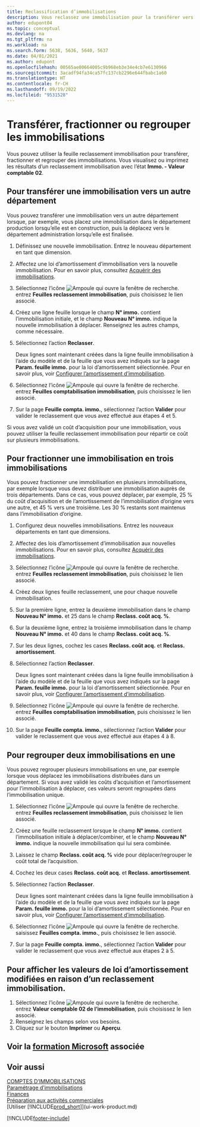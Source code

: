 ```yaml
---
title: Reclassification d’immobilisations
description: Vous reclassez une immobilisation pour la transférer vers un autre service, la fractionner, ou la combiner avec d’autres immobilisations.
author: edupont04
ms.topic: conceptual
ms.devlang: na
ms.tgt_pltfrm: na
ms.workload: na
ms.search.form: 5638, 5636, 5640, 5637
ms.date: 04/01/2021
ms.author: edupont
ms.openlocfilehash: 00565ae00664005c9b968eb3e34e4cb7e6130966
ms.sourcegitcommit: 3acadf94fa34ca57fc137cb2296e644fbabc1a60
ms.translationtype: HT
ms.contentlocale: fr-CH
ms.lasthandoff: 09/19/2022
ms.locfileid: "9531528"
---
```

# <a name="transfer-split-or-combine-fixed-assets"></a>Transférer, fractionner ou regrouper les immobilisations

Vous pouvez utiliser la feuille reclassement immobilisation pour transférer, fractionner et regrouper des immobilisations. Vous visualisez ou imprimez les résultats d’un reclassement immobilisation avec l’état **Immo. - Valeur comptable 02**.

## <a name="to-transfer-a-fixed-asset-to-a-different-department"></a>Pour transférer une immobilisation vers un autre département

Vous pouvez transférer une immobilisation vers un autre département lorsque, par exemple, vous placez une immobilisation dans le département production lorsqu’elle est en construction, puis la déplacez vers le département administration lorsqu’elle est finalisée.  

1. Définissez une nouvelle immobilisation. Entrez le nouveau département en tant que dimension.  
2. Affectez une loi d’amortissement d’immobilisation vers la nouvelle immobilisation. Pour en savoir plus, consultez [Acquérir des immobilisations](fa-how-acquire.md).
3. Sélectionnez l’icône ![Ampoule qui ouvre la fenêtre de recherche.](media/ui-search/search_small.png "Dites-moi ce que vous voulez faire") entrez **Feuilles reclassement immobilisation**, puis choisissez le lien associé.
4. Créez une ligne feuille lorsque le champ **N° immo.** contient l’immobilisation initiale, et le champ **Nouveau N° immo.** indique la nouvelle immobilisation à déplacer. Renseignez les autres champs, comme nécessaire.  
5. Sélectionnez l’action **Reclasser**.

    Deux lignes sont maintenant créées dans la ligne feuille immobilisation à l’aide du modèle et de la feuille que vous avez indiqués sur la page **Param. feuille immo.** pour la loi d’amortissement sélectionnée. Pour en savoir plus, voir [Configurer l’amortissement d’immobilisation](fa-how-setup-depreciation.md).
6. Sélectionnez l’icône ![Ampoule qui ouvre la fenêtre de recherche.](media/ui-search/search_small.png "Dites-moi ce que vous voulez faire") entrez **Feuilles comptabilisation immobilisation**, puis choisissez le lien associé.    
7. Sur la page **Feuille compta. immo.**, sélectionnez l’action **Valider** pour valider le reclassement que vous avez effectué aux étapes 4 et 5.

Si vous avez validé un coût d’acquisition pour une immobilisation, vous pouvez utiliser la feuille reclassement immobilisation pour répartir ce coût sur plusieurs immobilisations.  

## <a name="to-split-a-fixed-asset-into-three-fixed-assets"></a>Pour fractionner une immobilisation en trois immobilisations
Vous pouvez fractionner une immobilisation en plusieurs immobilisations, par exemple lorsque vous devez distribuer une immobilisation auprès de trois départements. Dans ce cas, vous pouvez déplacer, par exemple, 25 % du coût d’acquisition et de l’amortissement de l’immobilisation d’origine vers une autre, et 45 % vers une troisième. Les 30 % restants sont maintenus dans l’immobilisation d’origine.

1. Configurez deux nouvelles immobilisations. Entrez les nouveaux départements en tant que dimensions.  
2. Affectez des lois d’amortissement d’immobilisation aux nouvelles immobilisations. Pour en savoir plus, consultez [Acquérir des immobilisations](fa-how-acquire.md).
3. Sélectionnez l’icône ![Ampoule qui ouvre la fenêtre de recherche.](media/ui-search/search_small.png "Dites-moi ce que vous voulez faire") entrez **Feuilles reclassement immobilisation**, puis choisissez le lien associé.
4. Créez deux lignes feuille reclassement, une pour chaque nouvelle immobilisation.
5. Sur la première ligne, entrez la deuxième immobilisation dans le champ **Nouveau N° immo.** et 25 dans le champ **Reclass. coût acq. %**.
6. Sur la deuxième ligne, entrez la troisième immobilisation dans le champ **Nouveau N° immo.** et 40 dans le champ **Reclass. coût acq. %**.
7. Sur les deux lignes, cochez les cases **Reclass. coût acq.** et **Reclass. amortissement**.  
8. Sélectionnez l’action **Reclasser**.  

    Deux lignes sont maintenant créées dans la ligne feuille immobilisation à l’aide du modèle et de la feuille que vous avez indiqués sur la page **Param. feuille immo.** pour la loi d’amortissement sélectionnée. Pour en savoir plus, voir [Configurer l’amortissement d’immobilisation](fa-how-setup-depreciation.md).    
9. Sélectionnez l’icône ![Ampoule qui ouvre la fenêtre de recherche.](media/ui-search/search_small.png "Dites-moi ce que vous voulez faire") entrez **Feuilles comptabilisation immobilisation**, puis choisissez le lien associé.
10. Sur la page **Feuille compta. immo.**, sélectionnez l’action **Valider** pour valider le reclassement que vous avez effectué aux étapes 4 à 8.

## <a name="to-combine-two-fixed-assets-into-one"></a>Pour regrouper deux immobilisations en une

Vous pouvez regrouper plusieurs immobilisations en une, par exemple lorsque vous déplacez les immobilisations distribuées dans un département. Si vous avez validé les coûts d’acquisition et l’amortissement pour l’immobilisation à déplacer, ces valeurs seront regroupées dans l’immobilisation unique.

1. Sélectionnez l’icône ![Ampoule qui ouvre la fenêtre de recherche.](media/ui-search/search_small.png "Dites-moi ce que vous voulez faire") entrez **Feuilles reclassement immobilisation**, puis choisissez le lien associé.
2. Créez une feuille reclassement lorsque le champ **N° immo.** contient l’immobilisation initiale à déplacer/combiner, et le champ **Nouveau N° immo.** indique la nouvelle immobilisation qui lui sera combinée.
3. Laissez le champ **Reclass. coût acq. %** vide pour déplacer/regrouper le coût total de l’acquisition.  
4. Cochez les deux cases **Reclass. coût acq.** et **Reclass. amortissement**.
5. Sélectionnez l’action **Reclasser**.

    Deux lignes sont maintenant créées dans la ligne feuille immobilisation à l’aide du modèle et de la feuille que vous avez indiqués sur la page **Param. feuille immo.** pour la loi d’amortissement sélectionnée. Pour en savoir plus, voir [Configurer l’amortissement d’immobilisation](fa-how-setup-depreciation.md).   
6. Sélectionnez l’icône ![Ampoule qui ouvre la fenêtre de recherche.](media/ui-search/search_small.png "Dites-moi ce que vous voulez faire") saisissez **Feuilles compta. immo.**, puis choisissez le lien associé.
7. Sur la page **Feuille compta. immo.**, sélectionnez l’action **Valider** pour valider le reclassement que vous avez effectué aux étapes 2 à 5.

## <a name="to-view-changed-depreciation-book-values-due-to-fixed-asset-reclassification"></a>Pour afficher les valeurs de loi d’amortissement modifiées en raison d’un reclassement immobilisation.

1. Sélectionnez l’icône ![Ampoule qui ouvre la fenêtre de recherche.](media/ui-search/search_small.png "Dites-moi ce que vous voulez faire") entrez **Valeur comptable 02 de l’immobilisation**, puis choisissez le lien associé.
2. Renseignez les champs selon vos besoins.
3. Cliquez sur le bouton **Imprimer** ou **Aperçu**.  

## <a name="see-related-microsoft-training"></a>Voir la [formation Microsoft](/training/paths/reclassify-fixed-assets/) associée

## <a name="see-also"></a>Voir aussi

[COMPTES D’IMMOBILISATIONS](fa-manage.md)  
[Paramétrage d’immobilisations](fa-setup.md)  
[Finances](finance.md)  
[Préparation aux activités commerciales](ui-get-ready-business.md)  
[Utiliser [!INCLUDE[prod_short](includes/prod_short.md)]](ui-work-product.md)


[!INCLUDE[footer-include](includes/footer-banner.md)]
